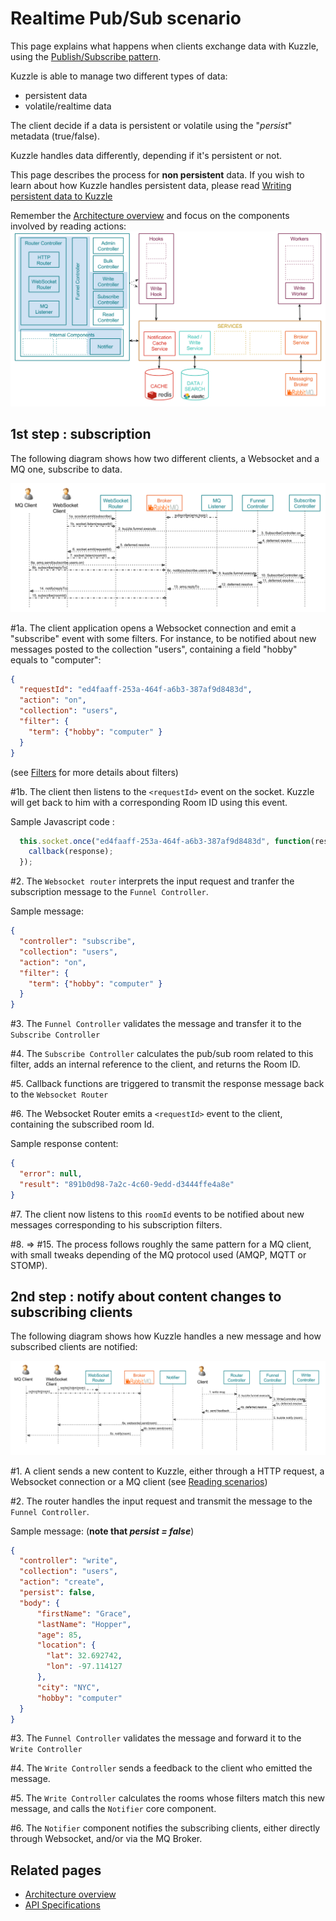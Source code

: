 # Realtime Pub/Sub scenario

This page explains what happens when clients exchange data with Kuzzle, using the [Publish/Subscribe pattern](https://en.wikipedia.org/wiki/Publish%E2%80%93subscribe_pattern).

Kuzzle is able to manage two different types of data:
* persistent data
* volatile/realtime data

The client decide if a data is persistent or volatile using the "_persist_" metadata (true/false).

Kuzzle handles data differently, depending if it's persistent or not.

This page describes the process for **non persistent** data. If you wish to learn about how Kuzzle handles persistent data, please read [Writing persistent data to Kuzzle](write.md)

Remember the [Architecture overview](../architecture.md) and focus on the components involved by reading actions:
![pubsub_overview](../images/kuzzle_pubsub_scenario_overview.png)

## 1st step : subscription

The following diagram shows how two different clients, a Websocket and a MQ one, subscribe to data.

![pubsub_scenario_details1](../images/kuzzle_pubsub_scenario_details1.png)

\#1a. The client application opens a Websocket connection and emit a "subscribe" event with some filters.
For instance, to be notified about new messages posted to the collection "users", containing a field "hobby" equals to "computer":
```json
{
  "requestId": "ed4faaff-253a-464f-a6b3-387af9d8483d",
  "action": "on",
  "collection": "users",
  "filter": {
    "term": {"hobby": "computer" }
  }
}
```

(see [Filters](../filters.md) for more details about filters)


\#1b. The client then listens to the ```<requestId>``` event on the socket.
Kuzzle will get back to him with a corresponding Room ID using this event.

Sample Javascript code :

```javascript
  this.socket.once("ed4faaff-253a-464f-a6b3-387af9d8483d", function(response) {
    callback(response);
  });
```


\#2. The ```Websocket router``` interprets the input request and tranfer the subscription message to the ```Funnel Controller```.

Sample message:
```json
{
  "controller": "subscribe",
  "collection": "users",
  "action": "on",
  "filter": {
    "term": {"hobby": "computer" }
  }
}
```

\#3. The ```Funnel Controller``` validates the message and transfer it to the ```Subscribe Controller```

\#4. The ```Subscribe Controller``` calculates the pub/sub room related to this filter, adds an internal reference to the client, and returns the Room ID.

\#5. Callback functions are triggered to transmit the response message back to the ```Websocket Router```

\#6. The Websocket Router emits a ```<requestId>``` event to the client, containing the subscribed room Id.

Sample response content:

```json
{
  "error": null,
  "result": "891b0d98-7a2c-4c60-9edd-d3444ffe4a8e"
}
```

\#7. The client now listens to this ```roomId``` events to be notified about new messages corresponding to his subscription filters.

\#8. => \#15. The process follows roughly the same pattern for a MQ client, with small tweaks depending of the MQ protocol used (AMQP, MQTT or STOMP).

## 2nd step : notify about content changes to subscribing clients
The following diagram shows how Kuzzle handles a new message and how subscribed clients are notified:


![pubsub_scenario_details2](../images/kuzzle_pubsub_scenario_details2.png)

\#1. A client sends a new content to Kuzzle, either through a HTTP request, a Websocket connection or a MQ client (see [Reading scenarios](README.md#Reading-content-from-Kuzzle))

\#2. The router handles the input request and transmit the message to the ```Funnel Controller```.

Sample message: (**note that _persist = false_**)

```json
{
  "controller": "write",
  "collection": "users",
  "action": "create",
  "persist": false,
  "body": {
      "firstName": "Grace",
      "lastName": "Hopper",
      "age": 85,
      "location": {
        "lat": 32.692742,
        "lon": -97.114127
      },
      "city": "NYC",
      "hobby": "computer"
  }
}
```

\#3. The ```Funnel Controller``` validates the message and forward it to the ```Write Controller```

\#4. The ```Write Controller``` sends a feedback to the client who emitted the message.

\#5. The ```Write Controller``` calculates the rooms whose filters match this new message, and calls the ```Notifier``` core component.


\#6. The ```Notifier``` component notifies the subscribing clients, either directly through Websocket, and/or via the MQ Broker.


## Related pages

* [Architecture overview](../architecture.md)
* [API Specifications](../api-specifications.md)
